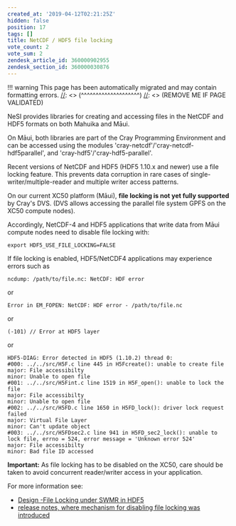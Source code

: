 ```yaml
---
created_at: '2019-04-12T02:21:25Z'
hidden: false
position: 17
tags: []
title: NetCDF / HDF5 file locking
vote_count: 2
vote_sum: 2
zendesk_article_id: 360000902955
zendesk_section_id: 360000030876
---
```




[//]: <> (REMOVE ME IF PAGE VALIDATED)
[//]: <> (vvvvvvvvvvvvvvvvvvvv)
!!! warning
    This page has been automatically migrated and may contain formatting errors.
[//]: <> (^^^^^^^^^^^^^^^^^^^^)
[//]: <> (REMOVE ME IF PAGE VALIDATED)

NeSI provides libraries for creating and accessing files in the NetCDF
and HDF5 formats on both Mahuika and Māui.

On Māui, both libraries are part of the Cray Programming Environment and
can be accessed using the modules
'cray-netcdf'/'cray-netcdf-hdf5parallel', and
'cray-hdf5'/'cray-hdf5-parallel'.

Recent versions of NetCDF and HDF5 (HDF5 1.10.x and newer) use a file
locking feature. This prevents data corruption in rare cases of
single-writer/multiple-reader and multiple writer access patterns.

On our current XC50 platform (Māui), **file locking is not yet fully
supported** by Cray's DVS. (DVS allows accessing the parallel file
system GPFS on the XC50 compute nodes).

Accordingly, NetCDF-4 and HDF5 applications that write data from Māui
compute nodes need to disable file locking with:

``` sl
export HDF5_USE_FILE_LOCKING=FALSE
```

If file locking is enabled, HDF5/NetCDF4 applications may experience
errors such as

``` sl
ncdump: /path/to/file.nc: NetCDF: HDF error
```

or

``` sl
Error in EM_FOPEN: NetCDF: HDF error - /path/to/file.nc 
```

or

``` sl
(-101) // Error at HDF5 layer
```

or

``` sl
HDF5-DIAG: Error detected in HDF5 (1.10.2) thread 0:
#000: ../../src/H5F.c line 445 in H5Fcreate(): unable to create file
major: File accessibilty
minor: Unable to open file
#001: ../../src/H5Fint.c line 1519 in H5F_open(): unable to lock the file
major: File accessibilty
minor: Unable to open file
#002: ../../src/H5FD.c line 1650 in H5FD_lock(): driver lock request failed
major: Virtual File Layer
minor: Can't update object
#003: ../../src/H5FDsec2.c line 941 in H5FD_sec2_lock(): unable to lock file, errno = 524, error message = 'Unknown error 524'
major: File accessibilty
minor: Bad file ID accessed
```

**Important:** As file locking has to be disabled on the XC50, care
should be taken to avoid concurrent reader/writer access in your
application.

For more information see:

-   [Design -File Locking under SWMR in
    HDF5](https://support.hdfgroup.org/HDF5/docNewFeatures/SWMR/Design-HDF5-FileLocking.pdf)
-   [release notes, where mechanism for disabling file locking was
    introduced](https://support.hdfgroup.org/ftp/HDF5/releases/ReleaseFiles/hdf5-1.10.1-RELEASE.txt)